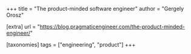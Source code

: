 +++
title = "The product-minded software engineer"
author = "Gergely Orosz"

[extra]
url = "https://blog.pragmaticengineer.com/the-product-minded-engineer/"

[taxonomies]
tags = ["engineering", "product"]
+++

